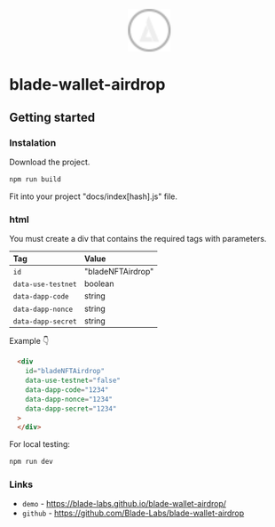 <p></p>
<p align="center">
  <a href="https://www.bladewallet.io/" target="_blank">
    <img width="77px" src="./src/img/blade-logo.svg"/>
  </a>
</p>

# blade-wallet-airdrop

## Getting started

### Instalation

Download the project.
``` bash
npm run build
```
Fit into your project "docs/index[hash].js" file.

### html

You must create a div that contains the required tags with parameters.

| Tag                 | Value |
|:--------------------|:------------------|
| `id`                | "bladeNFTAirdrop" |
| `data-use-testnet`  | boolean           |
| `data-dapp-code`    | string            |
| `data-dapp-nonce`   | string            |
| `data-dapp-secret`  | string            |

Example 👇

```html
  <div
    id="bladeNFTAirdrop"
    data-use-testnet="false"
    data-dapp-code="1234"
    data-dapp-nonce="1234"
    data-dapp-secret="1234"
  >
  </div>
```

For local testing:
``` bash
npm run dev
```

### Links
* `demo` - https://blade-labs.github.io/blade-wallet-airdrop/
* `github` - https://github.com/Blade-Labs/blade-wallet-airdrop
